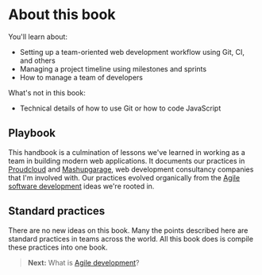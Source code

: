 # About this book

You'll learn about:

- Setting up a team-oriented web development workflow using Git, CI, and others
- Managing a project timeline using milestones and sprints
- How to manage a team of developers

What's not in this book:

- Technical details of how to use Git or how to code JavaScript

## Playbook

This handbook is a culmination of lessons we've learned in working as a team in building modern web applications. It documents our practices in [Proudcloud] and [Mashupgarage], web development consultancy companies that I'm involved with.
Our practices evolved organically from the [Agile software development] ideas we're rooted in.

## Standard practices

There are no new ideas on this book. Many the points described here are standard practices in teams across the world. All this book does is compile these practices into one book.

[Proudcloud]: http://www.proudcloud.net/
[Mashupgarage]: http://www.mashupgarage.com/
[Agile software development]: https://en.wikipedia.org/wiki/Agile_software_development

> **Next:** What is [Agile development](agile.md)?
